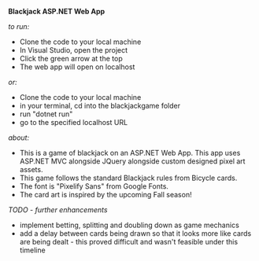**Blackjack ASP.NET Web App**

*to run:*
- Clone the code to your local machine
- In Visual Studio, open the project
- Click the green arrow at the top
- The web app will open on localhost
  
*or:*
- Clone the code to your local machine
- in your terminal, cd into the blackjackgame folder
- run "dotnet run"
- go to the specified localhost URL

*about:*

- This is a game of blackjack on an ASP.NET Web App. This app uses ASP.NET MVC alongside JQuery alongside custom designed pixel art assets.
- This game follows the standard Blackjack rules from Bicycle cards.
- The font is "Pixelify Sans" from Google Fonts.
- The card art is inspired by the upcoming Fall season!
  
*TODO - further enhancements*

 - implement betting, splitting and doubling down as game mechanics
 - add a delay between cards being drawn so that it looks more like cards are being dealt - this proved difficult and wasn't feasible under this timeline
   

